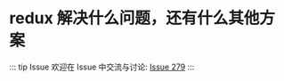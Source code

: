 # redux 解决什么问题，还有什么其他方案



::: tip Issue 
 欢迎在 Issue 中交流与讨论: [Issue 279](https://github.com/shfshanyue/Daily-Question/issues/279) 
:::



